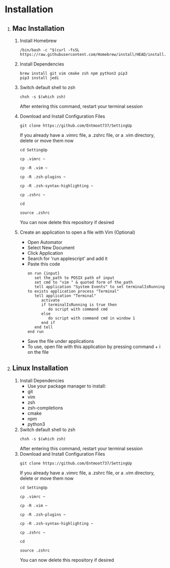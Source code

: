 # Installation

1. ## Mac Installation
    1. Install Homebrew
        ```shell
        /bin/bash -c "$(curl -fsSL https://raw.githubusercontent.com/Homebrew/install/HEAD/install.sh)"
        ```
    1. Install Dependencies
        ```shell
        brew install git vim cmake zsh npm python3 pip3
        pip3 install jedi
        ```
    1. Switch default shell to zsh
        ```shell
        chsh -s $(which zsh)
        ```
        After entering this command, restart your terminal session
    1. Download and Install Configuration Files
        ```shell
        git clone https://github.com/Entmoot737/SettingUp
        ```
        If you already have a .vimrc file, a .zshrc file, or a .vim directory, delete or move
        them now
        ```shell
        cd SettingUp
        ```
        ```shell
        cp .vimrc ~
        ```
        ```shell
        cp -R .vim ~
        ```
        ```shell
        cp -R .zsh-plugins ~
        ```
        ```shell
        cp -R .zsh-syntax-highlighting ~
        ```
        ```shell
        cp .zshrc ~
        ```
        ```shell
        cd
        ```
        ```shell
        source .zshrc
        ```
        You can now delete this repository if desired

    1. Create an application to open a file with Vim (Optional)
        * Open Automator
        * Select New Document
        * Click Application
        * Search for 'run applescript' and add it
        * Paste this code
            ```
            on run {input}
               set the_path to POSIX path of input
               set cmd to "vim " & quoted form of the_path
               tell application "System Events" to set terminalIsRunning to exists application process "Terminal"
               tell application "Terminal"
                  activate
                  if terminalIsRunning is true then
                     do script with command cmd
                  else
                     do script with command cmd in window 1
                  end if
               end tell
            end run
            ```
        * Save the file under applications
        * To use, open file with this application by pressing command + i on the file 

1. ## Linux Installation
    1. Install Dependencies
        * Use your package manager to install:
        * git
        * vim
        * zsh
        * zsh-completions
        * cmake
        * npm
        * python3 
    1. Switch default shell to zsh
        ```shell
        chsh -s $(which zsh)
        ```
        After entering this command, restart your terminal session
    1. Download and Install Configuration Files
        ```shell
        git clone https://github.com/Entmoot737/SettingUp
        ```
        If you already have a .vimrc file, a .zshrc file, or a .vim directory, delete or move
        them now
        ```shell
        cd SettingUp
        ```
        ```shell
        cp .vimrc ~
        ```
        ```shell
        cp -R .vim ~
        ```
        ```shell
        cp -R .zsh-plugins ~
        ```
        ```shell
        cp -R .zsh-syntax-highlighting ~
        ```
        ```shell
        cp .zshrc ~
        ```
        ```shell
        cd
        ```
        ```shell
        source .zshrc
        ```
        You can now delete this repository if desired
